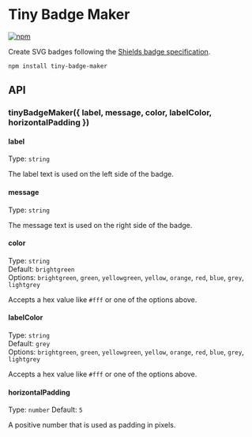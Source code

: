 # Tiny Badge Maker
[![npm][npm-badge]][npm]

Create SVG badges following the [Shields badge specification](https://github.com/badges/shields/blob/5af5c480db/spec/SPECIFICATION.md).

`npm install tiny-badge-maker`

## API
### tinyBadgeMaker({ label, message, color, labelColor, horizontalPadding })

#### label
Type: `string`

The label text is used on the left side of the badge.

#### message
Type: `string`

The message text is used on the right side of the badge.

#### color
Type: `string`  
Default: `brightgreen`  
Options: `brightgreen`, `green`, `yellowgreen`, `yellow`, `orange`, `red`, `blue`, `grey`, `lightgrey`

Accepts a hex value like `#fff` or one of the options above.

#### labelColor
Type: `string`  
Default: `grey`  
Options: `brightgreen`, `green`, `yellowgreen`, `yellow`, `orange`, `red`, `blue`, `grey`, `lightgrey`

Accepts a hex value like `#fff` or one of the options above.

#### horizontalPadding
Type: `number`
Default: `5`

A positive number that is used as padding in pixels.

[npm]: https://npmjs.com/tiny-badge-maker
[npm-badge]: https://tiny-shields.voorhoede.workers.dev/dynamic?label=npm&color=blue&url=https://registry.npmjs.org/-/package/css-declaration-sorter/dist-tags&query=latest
